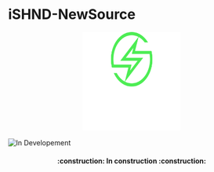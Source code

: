 # iSHND-NewSource

<p align="center">
  <img width="200" height="200" src="https://github.com/stronghandsblockchain/Logos/blob/main/ISHND/svg/STRONGHANDS%20-%201.svg">


![In Developement](http://img.shields.io/static/v1?label=STATUS&message=IN%20DEVELOPMENT&color=GREEN&style=for-the-badge)



<h4 align="center"> 
:construction: In construction :construction:
</h4>
